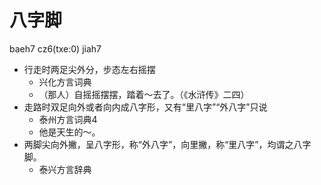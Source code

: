 # 八字脚
baeh7 cz6(txe:0) jiah7
+ 行走时两足尖外分，步态左右摇摆
  * 兴化方言词典
  - （那人）自摇摇摆摆，踏着～去了。（《水浒传》二四）
+ 走路时双足向外或者向内成八字形，又有“里八字”“外八字”只说
  * 泰州方言词典4
  - 他是天生的～。
+ 两脚尖向外撇，呈八字形，称“外八字”，向里撇，称“里八字”，均谓之八字脚。
  * 泰兴方言辞典

